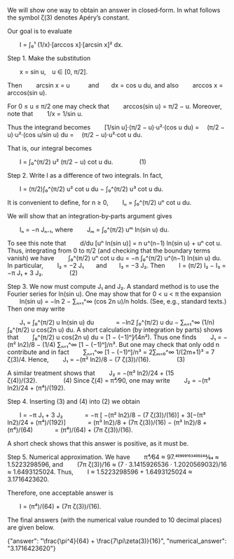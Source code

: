 We will show one way to obtain an answer in closed‐form. In what follows the symbol ζ(3) denotes Apéry’s constant.

Our goal is to evaluate

  I = ∫₀¹ (1/x)·[arccos x]·[arcsin x]² dx.

Step 1. Make the substitution

  x = sin u, u ∈ [0, π/2].

Then
  arcsin x = u   and  dx = cos u du,
and also
  arccos x = arccos(sin u).

For 0 ≤ u ≤ π/2 one may check that
  arccos(sin u) = π/2 − u.
Moreover, note that
  1/x = 1/sin u.

Thus the integrand becomes
  [1/sin u]·(π/2 − u)·u²·(cos u du)
=  (π/2 − u)·u²·(cos u/sin u) du
=  (π/2 − u)·u²·cot u du.

That is, our integral becomes

  I = ∫₀^(π/2) u² (π/2 − u) cot u du.     (1)

Step 2. Write I as a difference of two integrals. In fact,

  I = (π/2)∫₀^(π/2) u² cot u du − ∫₀^(π/2) u³ cot u du.

It is convenient to define, for n ≥ 0,
  Iₙ = ∫₀^(π/2) uⁿ cot u du.

We will show that an integration‐by‐parts argument gives

  Iₙ = −n Jₙ₋₁,
where
  Jₘ = ∫₀^(π/2) uᵐ ln(sin u) du.

To see this note that
  d/du [uⁿ ln(sin u)] = n u^(n−1) ln(sin u) + uⁿ cot u.
Thus, integrating from 0 to π/2 (and checking that the boundary terms vanish) we have
  ∫₀^(π/2) uⁿ cot u du = −n ∫₀^(π/2) u^(n−1) ln(sin u) du.
In particular,
  I₂ = −2 J₁  and  I₃ = −3 J₂.
Then
  I = (π/2) I₂ − I₃ = −π J₁ + 3 J₂.     (2)

Step 3. We now must compute J₁ and J₂. A standard method is to use the Fourier series for ln(sin u). One may show that for 0 < u < π the expansion
  ln(sin u) = −ln 2 − ∑ₙ₌₁^∞ (cos 2n u)/n
holds. (See, e.g., standard texts.) Then one may write

  J₁ = ∫₀^(π/2) u ln(sin u) du
    = −ln2 ∫₀^(π/2) u du − ∑ₙ₌₁^∞ (1/n) ∫₀^(π/2) u cos(2n u) du.
A short calculation (by integration by parts) shows that
  ∫₀^(π/2) u cos(2n u) du = [1 − (−1)ⁿ]⁄(4n²).
Thus one finds
  J₁ = −(π² ln2)/8 − (1/4) ∑ₙ₌₁^∞ [1 − (−1)ⁿ]/n³.
But one may check that only odd n contribute and in fact
  ∑ₙ₌₁^∞ [1 − (−1)ⁿ]/n³ = 2∑ₘ₌₀^∞ 1/(2m+1)³ = 7 ζ(3)/4.
Hence,
  J₁ = −(π² ln2)/8 − (7 ζ(3))/(16).     (3)

A similar treatment shows that
  J₂ = −(π³ ln2)/24 + (15 ζ(4))/(32).     (4)
Since ζ(4) = π⁴⁄90, one may write
  J₂ = −(π³ ln2)/24 + (π⁴)/(192).

Step 4. Inserting (3) and (4) into (2) we obtain

  I = −π J₁ + 3 J₂
    = −π [ −(π² ln2)/8 − (7 ζ(3))/(16)] + 3[−(π³ ln2)/24 + (π⁴)/(192)]
    = (π³ ln2)/8 + (7π ζ(3))/(16) − (π³ ln2)/8 + (π⁴)/(64)
    = (π⁴)/(64) + (7π ζ(3))/(16).

A short check shows that this answer is positive, as it must be.

Step 5. Numerical approximation.
We have
  π⁴⁄64 ≈ 97.40909103400244⁄64 ≈ 1.5223298596,
and
  (7π ζ(3))/16 ≈ (7 · 3.1415926536 · 1.2020569032)/16 ≈ 1.6493125024.
Thus,
  I ≈ 1.5223298596 + 1.6493125024 ≈ 3.1716423620.

Therefore, one acceptable answer is

  I = (π⁴)/(64) + (7π ζ(3))/(16).

The final answers (with the numerical value rounded to 10 decimal places) are given below.

{"answer": "\\frac{\\pi^4}{64} + \\frac{7\\pi\\zeta(3)}{16}", "numerical_answer": "3.1716423620"}